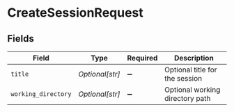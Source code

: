 # CreateSessionRequest


## Fields

| Field                           | Type                            | Required                        | Description                     |
| ------------------------------- | ------------------------------- | ------------------------------- | ------------------------------- |
| `title`                         | *Optional[str]*                 | :heavy_minus_sign:              | Optional title for the session  |
| `working_directory`             | *Optional[str]*                 | :heavy_minus_sign:              | Optional working directory path |